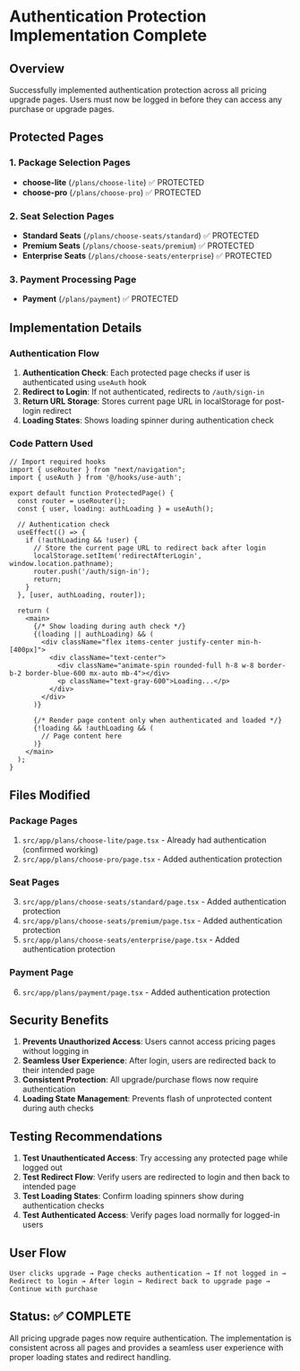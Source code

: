 # Authentication Protection Implementation Complete

## Overview
Successfully implemented authentication protection across all pricing upgrade pages. Users must now be logged in before they can access any purchase or upgrade pages.

## Protected Pages

### 1. Package Selection Pages
- **choose-lite** (`/plans/choose-lite`) ✅ PROTECTED
- **choose-pro** (`/plans/choose-pro`) ✅ PROTECTED

### 2. Seat Selection Pages  
- **Standard Seats** (`/plans/choose-seats/standard`) ✅ PROTECTED
- **Premium Seats** (`/plans/choose-seats/premium`) ✅ PROTECTED
- **Enterprise Seats** (`/plans/choose-seats/enterprise`) ✅ PROTECTED

### 3. Payment Processing Page
- **Payment** (`/plans/payment`) ✅ PROTECTED

## Implementation Details

### Authentication Flow
1. **Authentication Check**: Each protected page checks if user is authenticated using `useAuth` hook
2. **Redirect to Login**: If not authenticated, redirects to `/auth/sign-in`
3. **Return URL Storage**: Stores current page URL in localStorage for post-login redirect
4. **Loading States**: Shows loading spinner during authentication check

### Code Pattern Used

```tsx
// Import required hooks
import { useRouter } from "next/navigation";
import { useAuth } from '@/hooks/use-auth';

export default function ProtectedPage() {
  const router = useRouter();
  const { user, loading: authLoading } = useAuth();

  // Authentication check
  useEffect(() => {
    if (!authLoading && !user) {
      // Store the current page URL to redirect back after login
      localStorage.setItem('redirectAfterLogin', window.location.pathname);
      router.push('/auth/sign-in');
      return;
    }
  }, [user, authLoading, router]);

  return (
    <main>
      {/* Show loading during auth check */}
      {(loading || authLoading) && (
        <div className="flex items-center justify-center min-h-[400px]">
          <div className="text-center">
            <div className="animate-spin rounded-full h-8 w-8 border-b-2 border-blue-600 mx-auto mb-4"></div>
            <p className="text-gray-600">Loading...</p>
          </div>
        </div>
      )}
      
      {/* Render page content only when authenticated and loaded */}
      {!loading && !authLoading && (
        // Page content here
      )}
    </main>
  );
}
```

## Files Modified

### Package Pages
1. `src/app/plans/choose-lite/page.tsx` - Already had authentication (confirmed working)
2. `src/app/plans/choose-pro/page.tsx` - Added authentication protection

### Seat Pages  
3. `src/app/plans/choose-seats/standard/page.tsx` - Added authentication protection
4. `src/app/plans/choose-seats/premium/page.tsx` - Added authentication protection
5. `src/app/plans/choose-seats/enterprise/page.tsx` - Added authentication protection

### Payment Page
6. `src/app/plans/payment/page.tsx` - Added authentication protection

## Security Benefits

1. **Prevents Unauthorized Access**: Users cannot access pricing pages without logging in
2. **Seamless User Experience**: After login, users are redirected back to their intended page
3. **Consistent Protection**: All upgrade/purchase flows now require authentication
4. **Loading State Management**: Prevents flash of unprotected content during auth checks

## Testing Recommendations

1. **Test Unauthenticated Access**: Try accessing any protected page while logged out
2. **Test Redirect Flow**: Verify users are redirected to login and then back to intended page
3. **Test Loading States**: Confirm loading spinners show during authentication checks
4. **Test Authenticated Access**: Verify pages load normally for logged-in users

## User Flow

```
User clicks upgrade → Page checks authentication → If not logged in → Redirect to login → After login → Redirect back to upgrade page → Continue with purchase
```

## Status: ✅ COMPLETE

All pricing upgrade pages now require authentication. The implementation is consistent across all pages and provides a seamless user experience with proper loading states and redirect handling.
